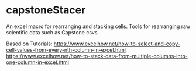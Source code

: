 # capstoneStacer
An excel macro for rearranging and stacking cells. Tools for rearranging raw scientific data such as Capstone csvs.

Based on Tutorials:
https://www.excelhow.net/how-to-select-and-copy-cell-values-from-every-nth-column-in-excel.html
https://www.excelhow.net/how-to-stack-data-from-multiple-columns-into-one-column-in-excel.html
